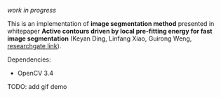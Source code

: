 *work in progress*

This is an implementation of **image segmentation method** presented in
whitepaper **Active contours driven by local pre-fitting energy for fast image 
segmentation** (Keyan Ding, Linfang Xiao, Guirong Weng,
[researchgate link](https://www.researchgate.net/publication/323237409_Active_contours_driven_by_local_pre-fitting_energy_for_fast_image_segmentation)).


Dependencies:
- OpenCV 3.4


TODO: add gif demo
